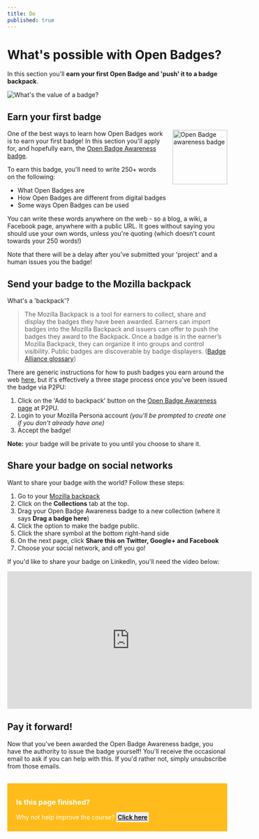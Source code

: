 ```yaml
---
title: Do
published: true
---
```


# What's possible with Open Badges?

In this section you'll **earn your first Open Badge and 'push' it to a badge backpack**.

<img src="{{ site.baseurl }}/img/visual-thinkery/value-badge.png" alt="What's the value of a badge?"></a></p>


## Earn your first badge

<div style="float:right; padding-left:20px;"><a target="_blank" href="http://badges.p2pu.org/en/badge/view/765/"><img src="{{ site.baseurl }}/img/badge-awareness.png" width="125px" alt="Open Badge awareness badge"></a></div>

One of the best ways to learn how Open Badges work is to earn your first badge! In this section you'll apply for, and hopefully earn, the <a target="_blank" href="http://badges.p2pu.org/en/badge/view/765/">Open Badge Awareness badge</a>.

To earn this badge, you'll need to write 250+ words on the following:

* What Open Badges are
* How Open Badges are different from digital badges
* Some ways Open Badges can be used

You can write these words anywhere on the web - so a blog, a wiki, a Facebook page, anywhere with a public URL. It goes without saying you should use your own words, unless you're quoting (which doesn't count towards your 250 words!)

Note that there will be a delay after you've submitted your 'project' and a human issues you the badge!

## Send your badge to the Mozilla backpack

What's a 'backpack'?

<blockquote>The Mozilla Backpack is a tool for earners to collect, share and display the badges they have been awarded. Earners can import badges into the Mozilla Backpack and issuers can offer to push the badges they award to the Backpack. Once a badge is in the earner’s Mozilla Backpack, they can organize it into groups and control visibility. Public badges are discoverable by badge displayers. (<a target="_blank" href="https://www.badgealliance.org/glossary/#Mozilla_Backpack">Badge Alliance glossary</a>)</blockquote>

There are generic instructions for how to push badges you earn around the web <a target="_blank" href="https://github.com/mozilla/openbadges-backpack/wiki/Share-your-Badges-with-the-Mozilla-Backpack">here</a>, but it's effectively a three stage process once you've been issued the badge via P2PU:

1. Click on the 'Add to backpack' button on the <a href="http://badges.p2pu.org/en/badge/view/765/" target="_blank">Open Badge Awareness page</a> at P2PU.
2. Login to your Mozilla Persona account *(you'll be prompted to create one if you don't already have one)*
3. Accept the badge!

**Note:** your badge will be private to you until you choose to share it.

## Share your badge on social networks

Want to share your badge with the world? Follow these steps:

1. Go to your <a href="http://backpack.openbadges.org" target="_blank">Mozilla backpack</a>
2. Click on the **Collections** tab at the top.
3. Drag your Open Badge Awareness badge to a new collection (where it says **Drag a badge here**)
4. Click the option to make the badge public.
5. Click the share symbol at the bottom right-hand side
6. On the next page, click **Share this on Twitter, Google+ and Facebook**
7. Choose your social network, and off you go!

If you'd like to share your badge on LinkedIn, you'll need the video below:

<iframe width="560" height="315" src="https://www.youtube-nocookie.com/embed/jo4Wdj5sRa4?rel=0" frameborder="0" allowfullscreen></iframe>

## Pay it forward!

Now that you've been awarded the Open Badge Awareness badge, you have the authority to issue the badge yourself!  You'll receive the occasional email to ask if you can help with this. If you'd rather not, simply unsubscribe from those emails.

<br />

<div style="background:#FFBC1A; padding:10px; padding-left:20px; color:white;">
<h3>Is this page finished?</h3>
<p>Why not help improve the course? <strong><a style="background: #eee; padding:3px;" href="https://github.com/thinkoutloudclub/badge-course/wiki/Help-improve-the-Open-Badges-101-course">Click here</a></strong></p>
</div>
